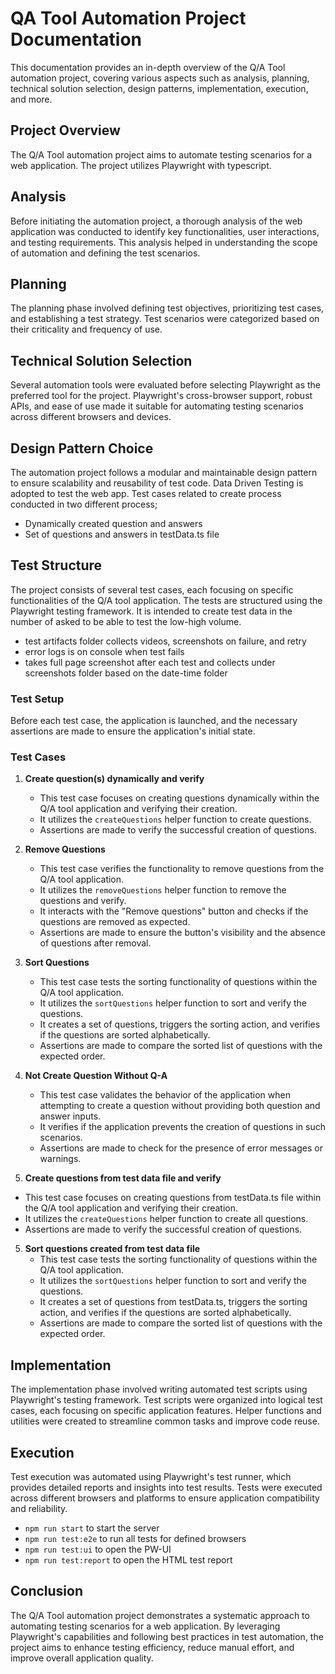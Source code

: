# QA Tool Automation Project Documentation

This documentation provides an in-depth overview of the Q/A Tool automation project, covering various aspects such as analysis, planning, technical solution selection, design patterns, implementation, execution, and more.

## Project Overview

The Q/A Tool automation project aims to automate testing scenarios for a web application. The project utilizes Playwright with typescript.

## Analysis

Before initiating the automation project, a thorough analysis of the web application was conducted to identify key functionalities, user interactions, and testing requirements. This analysis helped in understanding the scope of automation and defining the test scenarios.

## Planning

The planning phase involved defining test objectives, prioritizing test cases, and establishing a test strategy. Test scenarios were categorized based on their criticality and frequency of use.

## Technical Solution Selection

Several automation tools were evaluated before selecting Playwright as the preferred tool for the project. Playwright's cross-browser support, robust APIs, and ease of use made it suitable for automating testing scenarios across different browsers and devices.

## Design Pattern Choice

The automation project follows a modular and maintainable design pattern to ensure scalability and reusability of test code. Data Driven Testing is adopted to test the web app.
Test cases related to create process conducted in two different process;
  - Dynamically created question and answers
  - Set of questions and answers in testData.ts file

## Test Structure

The project consists of several test cases, each focusing on specific functionalities of the Q/A tool application. The tests are structured using the Playwright testing framework.
It is intended to create test data in the number of asked to be able to test the low-high volume.
- test artifacts folder collects videos, screenshots on failure, and retry
- error logs is on console when test fails
- takes full page screenshot after each test and collects under screenshots folder based on the date-time folder

### Test Setup

Before each test case, the application is launched, and the necessary assertions are made to ensure the application's initial state.

### Test Cases

1. **Create question(s) dynamically and verify**
   - This test case focuses on creating questions dynamically within the Q/A tool application and verifying their creation.
   - It utilizes the `createQuestions` helper function to create questions.
   - Assertions are made to verify the successful creation of questions.

2. **Remove Questions**
   - This test case verifies the functionality to remove questions from the Q/A tool application.
   - It utilizes the `removeQuestions` helper function to remove the questions and verify.
   - It interacts with the "Remove questions" button and checks if the questions are removed as expected.
   - Assertions are made to ensure the button's visibility and the absence of questions after removal.

3. **Sort Questions**
   - This test case tests the sorting functionality of questions within the Q/A tool application.
   - It utilizes the `sortQuestions` helper function to sort and verify the questions.
   - It creates a set of questions, triggers the sorting action, and verifies if the questions are sorted alphabetically.
   - Assertions are made to compare the sorted list of questions with the expected order.

4. **Not Create Question Without Q-A**
   - This test case validates the behavior of the application when attempting to create a question without providing both question and answer inputs.
   - It verifies if the application prevents the creation of questions in such scenarios.
   - Assertions are made to check for the presence of error messages or warnings.

5. **Create questions from test data file and verify**
  - This test case focuses on creating questions from testData.ts file within the Q/A tool application and verifying their creation.
   - It utilizes the `createQuestions` helper function to create all questions.
   - Assertions are made to verify the successful creation of questions.

5. **Sort questions created from test data file**
   - This test case tests the sorting functionality of questions within the Q/A tool application.
    - It utilizes the `sortQuestions` helper function to sort and verify the questions.
   - It creates a set of questions from testData.ts, triggers the sorting action, and verifies if the questions are sorted alphabetically.
   - Assertions are made to compare the sorted list of questions with the expected order.

## Implementation

The implementation phase involved writing automated test scripts using Playwright's testing framework. Test scripts were organized into logical test cases, each focusing on specific application features. Helper functions and utilities were created to streamline common tasks and improve code reuse.

## Execution

Test execution was automated using Playwright's test runner, which provides detailed reports and insights into test results. Tests were executed across different browsers and platforms to ensure application compatibility and reliability.
- `npm run start` to start the server
- `npm run test:e2e` to run all tests for defined browsers
- `npm run test:ui` to open the PW-UI
- `npm run test:report` to open the HTML test report

## Conclusion

The Q/A Tool automation project demonstrates a systematic approach to automating testing scenarios for a web application. By leveraging Playwright's capabilities and following best practices in test automation, the project aims to enhance testing efficiency, reduce manual effort, and improve overall application quality.

